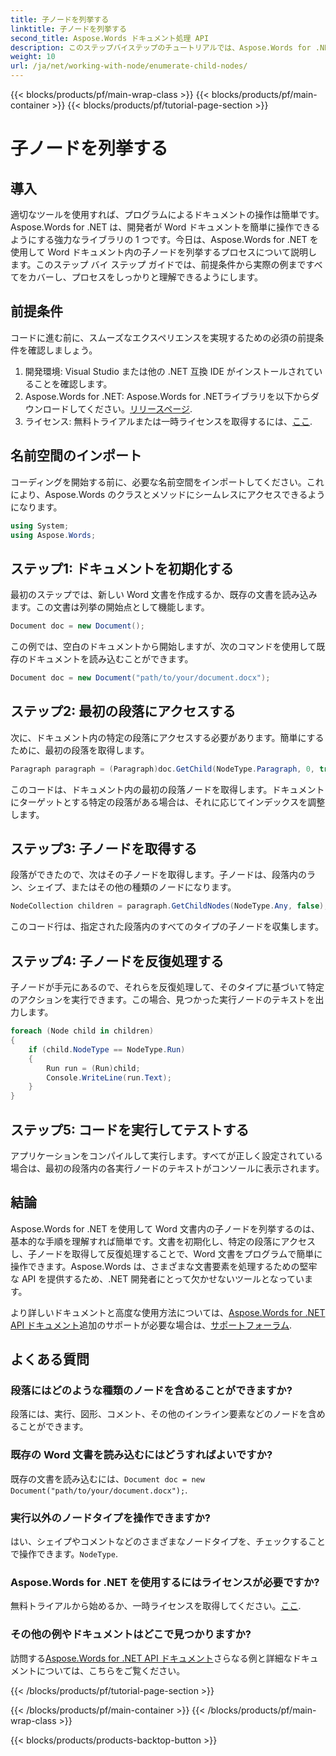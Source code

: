 ```yaml
---
title: 子ノードを列挙する
linktitle: 子ノードを列挙する
second_title: Aspose.Words ドキュメント処理 API
description: このステップバイステップのチュートリアルでは、Aspose.Words for .NET を使用して Word 文書内の子ノードを列挙する方法を学習します。
weight: 10
url: /ja/net/working-with-node/enumerate-child-nodes/
---
```


{{< blocks/products/pf/main-wrap-class >}}
{{< blocks/products/pf/main-container >}}
{{< blocks/products/pf/tutorial-page-section >}}

# 子ノードを列挙する

## 導入

適切なツールを使用すれば、プログラムによるドキュメントの操作は簡単です。Aspose.Words for .NET は、開発者が Word ドキュメントを簡単に操作できるようにする強力なライブラリの 1 つです。今日は、Aspose.Words for .NET を使用して Word ドキュメント内の子ノードを列挙するプロセスについて説明します。このステップ バイ ステップ ガイドでは、前提条件から実際の例まですべてをカバーし、プロセスをしっかりと理解できるようにします。

## 前提条件

コードに進む前に、スムーズなエクスペリエンスを実現するための必須の前提条件を確認しましょう。

1. 開発環境: Visual Studio または他の .NET 互換 IDE がインストールされていることを確認します。
2.  Aspose.Words for .NET: Aspose.Words for .NETライブラリを以下からダウンロードしてください。[リリースページ](https://releases.aspose.com/words/net/).
3. ライセンス: 無料トライアルまたは一時ライセンスを取得するには、[ここ](https://purchase.aspose.com/temporary-license/).

## 名前空間のインポート

コーディングを開始する前に、必要な名前空間をインポートしてください。これにより、Aspose.Words のクラスとメソッドにシームレスにアクセスできるようになります。

```csharp
using System;
using Aspose.Words;
```

## ステップ1: ドキュメントを初期化する

最初のステップでは、新しい Word 文書を作成するか、既存の文書を読み込みます。この文書は列挙の開始点として機能します。

```csharp
Document doc = new Document();
```

この例では、空白のドキュメントから開始しますが、次のコマンドを使用して既存のドキュメントを読み込むことができます。

```csharp
Document doc = new Document("path/to/your/document.docx");
```

## ステップ2: 最初の段落にアクセスする

次に、ドキュメント内の特定の段落にアクセスする必要があります。簡単にするために、最初の段落を取得します。

```csharp
Paragraph paragraph = (Paragraph)doc.GetChild(NodeType.Paragraph, 0, true);
```

このコードは、ドキュメント内の最初の段落ノードを取得します。ドキュメントにターゲットとする特定の段落がある場合は、それに応じてインデックスを調整します。

## ステップ3: 子ノードを取得する

段落ができたので、次はその子ノードを取得します。子ノードは、段落内のラン、シェイプ、またはその他の種類のノードになります。

```csharp
NodeCollection children = paragraph.GetChildNodes(NodeType.Any, false);
```

このコード行は、指定された段落内のすべてのタイプの子ノードを収集します。

## ステップ4: 子ノードを反復処理する

子ノードが手元にあるので、それらを反復処理して、そのタイプに基づいて特定のアクションを実行できます。この場合、見つかった実行ノードのテキストを出力します。

```csharp
foreach (Node child in children)
{
    if (child.NodeType == NodeType.Run)
    {
        Run run = (Run)child;
        Console.WriteLine(run.Text);
    }
}
```

## ステップ5: コードを実行してテストする

アプリケーションをコンパイルして実行します。すべてが正しく設定されている場合は、最初の段落内の各実行ノードのテキストがコンソールに表示されます。

## 結論

Aspose.Words for .NET を使用して Word 文書内の子ノードを列挙するのは、基本的な手順を理解すれば簡単です。文書を初期化し、特定の段落にアクセスし、子ノードを取得して反復処理することで、Word 文書をプログラムで簡単に操作できます。Aspose.Words は、さまざまな文書要素を処理するための堅牢な API を提供するため、.NET 開発者にとって欠かせないツールとなっています。

より詳しいドキュメントと高度な使用方法については、[Aspose.Words for .NET API ドキュメント](https://reference.aspose.com/words/net/)追加のサポートが必要な場合は、[サポートフォーラム](https://forum.aspose.com/c/words/8).

## よくある質問

### 段落にはどのような種類のノードを含めることができますか?
段落には、実行、図形、コメント、その他のインライン要素などのノードを含めることができます。

### 既存の Word 文書を読み込むにはどうすればよいですか?
既存の文書を読み込むには、`Document doc = new Document("path/to/your/document.docx");`.

### 実行以外のノードタイプを操作できますか?
はい、シェイプやコメントなどのさまざまなノードタイプを、チェックすることで操作できます。`NodeType`.

### Aspose.Words for .NET を使用するにはライセンスが必要ですか?
無料トライアルから始めるか、一時ライセンスを取得してください。[ここ](https://purchase.aspose.com/temporary-license/).

### その他の例やドキュメントはどこで見つかりますか?
訪問する[Aspose.Words for .NET API ドキュメント](https://reference.aspose.com/words/net/)さらなる例と詳細なドキュメントについては、こちらをご覧ください。

{{< /blocks/products/pf/tutorial-page-section >}}

{{< /blocks/products/pf/main-container >}}
{{< /blocks/products/pf/main-wrap-class >}}

{{< blocks/products/products-backtop-button >}}
